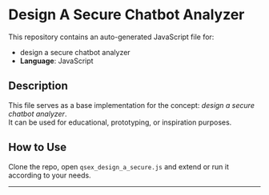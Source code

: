 # Design A Secure Chatbot Analyzer

This repository contains an auto-generated JavaScript file for:

- design a secure chatbot analyzer
- **Language**: JavaScript

## Description

This file serves as a base implementation for the concept: *design a secure chatbot analyzer*.  
It can be used for educational, prototyping, or inspiration purposes.

## How to Use

Clone the repo, open `qsex_design_a_secure.js` and extend or run it according to your needs.

---


